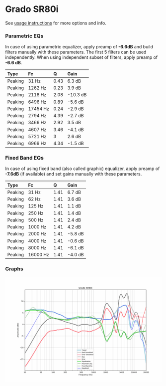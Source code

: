 # Grado SR80i
See [usage instructions](https://github.com/jaakkopasanen/AutoEq#usage) for more options and info.

### Parametric EQs
In case of using parametric equalizer, apply preamp of **-6.6dB** and build filters manually
with these parameters. The first 5 filters can be used independently.
When using independent subset of filters, apply preamp of **-6.6 dB**.

| Type    | Fc       |    Q | Gain     |
|:--------|:---------|:-----|:---------|
| Peaking | 31 Hz    | 0.43 | 6.3 dB   |
| Peaking | 1262 Hz  | 0.23 | 3.9 dB   |
| Peaking | 2118 Hz  | 2.08 | -10.3 dB |
| Peaking | 6496 Hz  | 0.89 | -5.6 dB  |
| Peaking | 17454 Hz | 0.24 | -2.9 dB  |
| Peaking | 2794 Hz  | 4.39 | -2.7 dB  |
| Peaking | 3466 Hz  | 2.92 | 3.5 dB   |
| Peaking | 4607 Hz  | 3.46 | -4.1 dB  |
| Peaking | 5721 Hz  | 3    | 2.6 dB   |
| Peaking | 6969 Hz  | 4.34 | -1.5 dB  |

### Fixed Band EQs
In case of using fixed band (also called graphic) equalizer, apply preamp of **-7.6dB**
(if available) and set gains manually with these parameters.

| Type    | Fc       |    Q | Gain    |
|:--------|:---------|:-----|:--------|
| Peaking | 31 Hz    | 1.41 | 6.7 dB  |
| Peaking | 62 Hz    | 1.41 | 3.6 dB  |
| Peaking | 125 Hz   | 1.41 | 1.1 dB  |
| Peaking | 250 Hz   | 1.41 | 1.4 dB  |
| Peaking | 500 Hz   | 1.41 | 2.4 dB  |
| Peaking | 1000 Hz  | 1.41 | 4.2 dB  |
| Peaking | 2000 Hz  | 1.41 | -5.8 dB |
| Peaking | 4000 Hz  | 1.41 | -0.6 dB |
| Peaking | 8000 Hz  | 1.41 | -6.1 dB |
| Peaking | 16000 Hz | 1.41 | -4.0 dB |

### Graphs
![](./Grado%20SR80i.png)